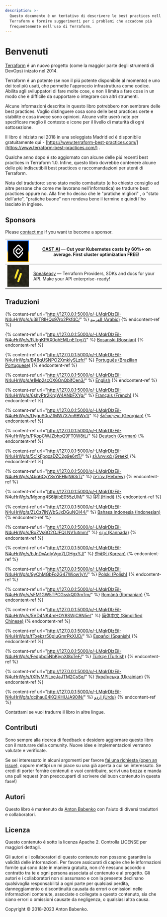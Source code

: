 ```yaml
---
description: >-
  Questo documento è un tentativo di descrivere le best practices nell'uso di
  Terraform e fornire suggerimenti per i problemi che accadono più
  frequentemente nell'uso di Terraform.
---
```


# Benvenuti

[Terraform](https://www.terraform.io/) é un nuovo progetto (come la maggior parte degli strumenti di DevOps) inizato nel 2014.

Terraform é un potente (se non il piú potente disponibile al momento) e uno dei tool più usati, che permette l'approccio infrastruttura come codice. Abilita agli sviluppatori di fare molte cose, e non li limita a fare cose in un modo che è difficile da supportare o integrare con altri strumenti.

Alcune informazioni descritte in questo libro potrebbero non sembrare delle best practices. Voglio distinguere cosa sono delle best practices certe e stabilite e cosa invece sono opinioni. Alcune volte userò note per specificare meglio il contesto e icone per il livello di maturitá di ogni sottosezione.

Il libro é iniziato nel 2018 in una soleggiata Madrid ed é disponibile gratuitamente qui - [https://www.terraform-best-practices.com/](https://www.terraform-best-practices.com/) .

Qualche anno dopo é sto aggiornato con alcune delle piú recenti best practices in Terraform 1.0. Infine, questo libro dovrebbe contenere alcune delle più indiscutibili best practices e raccomandazioni per utenti di Terraform.

Nota del traduttore: sono stato molto combattuto (e ho chiesto consiglio ad altre persone che come me lavorano nell'informatica) se tradurre best practices oppure no. Alla fine ho deciso che le "pratiche migliori" , o "stato dell'arte", "pratiche buone" non rendeva bene il termine e quindi l'ho lasciato in inglese.

## Sponsors

Please [contact me](https://github.com/antonbabenko/terraform-aws-devops#social-links) if you want to become a sponsor.

| [![](.gitbook/assets/cast-logo.png)](https://cast.ai/antonbabenko)                                                             | [CAST AI](https://cast.ai/antonbabenko) — Cut your Kubernetes costs by 60%+ on average. First cluster optimization FREE!                                                            |
| ------------------------------------------------------------------------------------------------------------------------------ | ----------------------------------------------------------------------------------------------------------------------------------------------------------------------------------- |
| [![](.gitbook/assets/speakeasy-logo.png)](https://speakeasyapi.dev?utm_source=tf_best_practices&utm_medium=github+sponsorship) | [Speakeasy](https://speakeasyapi.dev?utm_source=tf_best_practices&utm_medium=github+sponsorship) — Terraform Providers, SDKs and docs for your API. Make your API enterprise-ready! |

## Traduzioni

{% content-ref url="http://127.0.0.1:5000/o/-LMqIrDlzEiI-N4uHrWg/s/u3iITRIHQx97ro2PkfdC/" %}
[العربية (Arabic)](http://127.0.0.1:5000/o/-LMqIrDlzEiI-N4uHrWg/s/u3iITRIHQx97ro2PkfdC/)
{% endcontent-ref %}

{% content-ref url="http://127.0.0.1:5000/o/-LMqIrDlzEiI-N4uHrWg/s/PJbgKPAX0ohEMLpETpg7/" %}
[Bosanski (Bosnian)](http://127.0.0.1:5000/o/-LMqIrDlzEiI-N4uHrWg/s/PJbgKPAX0ohEMLpETpg7/)
{% endcontent-ref %}

{% content-ref url="http://127.0.0.1:5000/o/-LMqIrDlzEiI-N4uHrWg/s/B48qUSNPO2XmkIySLzfr/" %}
[Português (Brazilian Portuguese)](http://127.0.0.1:5000/o/-LMqIrDlzEiI-N4uHrWg/s/B48qUSNPO2XmkIySLzfr/)
{% endcontent-ref %}

{% content-ref url="http://127.0.0.1:5000/o/-LMqIrDlzEiI-N4uHrWg/s/e1Mp2scOX6OnQbifCen3/" %}
[English](http://127.0.0.1:5000/o/-LMqIrDlzEiI-N4uHrWg/s/e1Mp2scOX6OnQbifCen3/)
{% endcontent-ref %}

{% content-ref url="http://127.0.0.1:5000/o/-LMqIrDlzEiI-N4uHrWg/s/6shyPtr2KrqW4ANbFXYg/" %}
[Français (French)](http://127.0.0.1:5000/o/-LMqIrDlzEiI-N4uHrWg/s/6shyPtr2KrqW4ANbFXYg/)
{% endcontent-ref %}

{% content-ref url="http://127.0.0.1:5000/o/-LMqIrDlzEiI-N4uHrWg/s/DyguS0uZfMW7X7m9BWx1/" %}
[ქართული (Georgian)](http://127.0.0.1:5000/o/-LMqIrDlzEiI-N4uHrWg/s/DyguS0uZfMW7X7m9BWx1/)
{% endcontent-ref %}

{% content-ref url="http://127.0.0.1:5000/o/-LMqIrDlzEiI-N4uHrWg/s/PKopCWJZbhpQ9FT0W8tL/" %}
[Deutsch (German)](http://127.0.0.1:5000/o/-LMqIrDlzEiI-N4uHrWg/s/PKopCWJZbhpQ9FT0W8tL/)
{% endcontent-ref %}

{% content-ref url="http://127.0.0.1:5000/o/-LMqIrDlzEiI-N4uHrWg/s/5c1kFpqxaDZC2g9e6rtT/" %}
[ελληνικά (Greek)](http://127.0.0.1:5000/o/-LMqIrDlzEiI-N4uHrWg/s/5c1kFpqxaDZC2g9e6rtT/)
{% endcontent-ref %}

{% content-ref url="http://127.0.0.1:5000/o/-LMqIrDlzEiI-N4uHrWg/s/4bq6CyY8vYiEHkjN63rT/" %}
[עברית (Hebrew)](http://127.0.0.1:5000/o/-LMqIrDlzEiI-N4uHrWg/s/4bq6CyY8vYiEHkjN63rT/)
{% endcontent-ref %}

{% content-ref url="http://127.0.0.1:5000/o/-LMqIrDlzEiI-N4uHrWg/s/Mgong4S6IjtibE055zUM/" %}
[हिंदी (Hindi)](http://127.0.0.1:5000/o/-LMqIrDlzEiI-N4uHrWg/s/Mgong4S6IjtibE055zUM/)
{% endcontent-ref %}

{% content-ref url="http://127.0.0.1:5000/o/-LMqIrDlzEiI-N4uHrWg/s/ZLCz7lNWbSJxDGuNOI44/" %}
[Bahasa Indonesia (Indonesian)](http://127.0.0.1:5000/o/-LMqIrDlzEiI-N4uHrWg/s/ZLCz7lNWbSJxDGuNOI44/)
{% endcontent-ref %}

{% content-ref url="http://127.0.0.1:5000/o/-LMqIrDlzEiI-N4uHrWg/s/BoZVs6O2OJFQLNV1utmm/" %}
[ಕನ್ನಡ (Kannada)](http://127.0.0.1:5000/o/-LMqIrDlzEiI-N4uHrWg/s/BoZVs6O2OJFQLNV1utmm/)
{% endcontent-ref %}

{% content-ref url="http://127.0.0.1:5000/o/-LMqIrDlzEiI-N4uHrWg/s/bJnDvAqIyVgo7LDHgxYJ/" %}
[한국어 (Korean)](http://127.0.0.1:5000/o/-LMqIrDlzEiI-N4uHrWg/s/bJnDvAqIyVgo7LDHgxYJ/)
{% endcontent-ref %}

{% content-ref url="http://127.0.0.1:5000/o/-LMqIrDlzEiI-N4uHrWg/s/9yChMGbFo2G47Wiow1yY/" %}
[Polski (Polish)](http://127.0.0.1:5000/o/-LMqIrDlzEiI-N4uHrWg/s/9yChMGbFo2G47Wiow1yY/)
{% endcontent-ref %}

{% content-ref url="http://127.0.0.1:5000/o/-LMqIrDlzEiI-N4uHrWg/s/sFM1GW5TPCGsskQ03mTm/" %}
[Română (Romanian)](http://127.0.0.1:5000/o/-LMqIrDlzEiI-N4uHrWg/s/sFM1GW5TPCGsskQ03mTm/)
{% endcontent-ref %}

{% content-ref url="http://127.0.0.1:5000/o/-LMqIrDlzEiI-N4uHrWg/s/5VD4NK4mHOY8SWjC9N5e/" %}
[简体中文 (Simplified Chinese)](http://127.0.0.1:5000/o/-LMqIrDlzEiI-N4uHrWg/s/5VD4NK4mHOY8SWjC9N5e/)
{% endcontent-ref %}

{% content-ref url="http://127.0.0.1:5000/o/-LMqIrDlzEiI-N4uHrWg/s/fTxekzr50pIuGmrPkXUD/" %}
[Español (Spanish)](http://127.0.0.1:5000/o/-LMqIrDlzEiI-N4uHrWg/s/fTxekzr50pIuGmrPkXUD/)
{% endcontent-ref %}

{% content-ref url="http://127.0.0.1:5000/o/-LMqIrDlzEiI-N4uHrWg/s/Fedpbc5NbKjynXI8xTeF/" %}
[Türkçe (Turkish)](http://127.0.0.1:5000/o/-LMqIrDlzEiI-N4uHrWg/s/Fedpbc5NbKjynXI8xTeF/)
{% endcontent-ref %}

{% content-ref url="http://127.0.0.1:5000/o/-LMqIrDlzEiI-N4uHrWg/s/tXRvMPILxeJaJTM2CsSq/" %}
[Українська (Ukrainian)](http://127.0.0.1:5000/o/-LMqIrDlzEiI-N4uHrWg/s/tXRvMPILxeJaJTM2CsSq/)
{% endcontent-ref %}

{% content-ref url="http://127.0.0.1:5000/o/-LMqIrDlzEiI-N4uHrWg/s/dcjhau04KQIKHUJA90iN/" %}
[اردو (Urdu)](http://127.0.0.1:5000/o/-LMqIrDlzEiI-N4uHrWg/s/dcjhau04KQIKHUJA90iN/)
{% endcontent-ref %}

Contattami se vuoi tradurre il libro in altre lingue.

## Contributi

Sono sempre alla ricerca di feedback e desidero aggiornare questo libro con il maturare della comunity. Nuove idee e implementazioni verranno valutate e verificate.

Se sei interessato in alcuni argomenti per favore [fai una richiesta (open an issue](https://github.com/antonbabenko/terraform-best-practices/issues)), oppure mettipi un mi piace su una giá aperta a cui sei interessato. Se credi di porter fornire contenuti e vuoi contribuire, scrivi una bozza e manda una pull request (non preoccuparti di scrivere del buon contenuto in questa fase!)

## Autori

Questo libro é mantenuto da [Anton Babenko](https://github.com/antonbabenko) con l'aiuto di diversi traduttori e collaboratori.

## Licenza

Questo contenuto é sotto la licenza Apache 2. Controlla LICENSE per maggiori dettagli.

Gli autori e i collaboratori di questo contenuto non possono garantire la validitá delle informazioni. Per favore assicurati di capire che le informazioni fornite qui sono date in maniera gratuita, non c'é nessuno accordo o contratto tra te e ogni persona associata al contenuto e al progetto. Gli autori e i collaboratori non si assumano e con la presente declinano qualsivoglia responsabilitá a ogni parte per qualsiasi perdita, danneggiamento o discontinuitá causata da errori o omissioni nelle informazioni contenute, associate o collegate a questo contenuto, sia che siano errori o omissioni causate da negligenza, o qualsiasi altra causa.

Copyright © 2018-2023 Anton Babenko.
